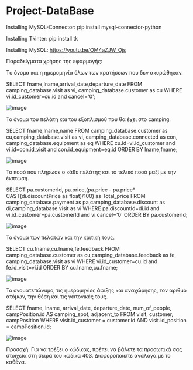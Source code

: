 # Project-DataBase

Installing MySQL-Connector:
pip install mysql-connector-python

Installing Tkinter:
pip install tk

Installing MySQL:
https://youtu.be/OM4aZJW_Ojs

Παραδείγματα χρήσης της εφαρμογής:

  Tο όνομα και η ημερομηνία όλων των κρατήσεων που δεν ακυρώθηκαν.
  
   SELECT fname,lname,arrival_date,departure_date
   FROM camping_database.visit as vi, camping_database.customer as cu
   WHERE vi.id_customer=cu.id and cancel='0';
    
![image](https://user-images.githubusercontent.com/63556263/149604976-680a8de0-0213-4d02-964f-49e211e2f1f8.png)
    
  Το όνομα του πελάτη και του εξοπλισμού που θα έχει στο camping.
  
   SELECT fname,lname,name
   FROM camping_database.customer as cu,camping_database.visit as vi, camping_database.connected as con, camping_database.equipment as eq
   WHERE cu.id=vi.id_customer and vi.id=con.id_visit and con.id_equipment=eq.id ORDER BY lname,fname;
    
![image](https://user-images.githubusercontent.com/63556263/149604992-5c7c2b8b-b462-4ed4-b725-9239257ab11b.png)
    
  Το ποσό που πλήρωσε ο κάθε πελάτης και το τελικό ποσό μαζί με την έκπτωση.
  
   SELECT pa.customerId, pa.price,(pa.price - pa.price* CAST(di.discountPrice as float)/100) as Total_price
   FROM camping_database.payment as pa,camping_database.discount as di,camping_database.visit as vi
   WHERE pa.discountId=di.id and vi.id_customer=pa.customerId and vi.cancel='0' ORDER BY pa.customerId;
    
![image](https://user-images.githubusercontent.com/63556263/149605019-1a660f2e-8763-492d-beee-2d72006fb689.png)

  Το όνομα των πελατών και την κριτική τους.
  
   SELECT cu.fname,cu.lname,fe.feedback
   FROM camping_database.customer as cu,camping_database.feedback as fe, camping_database.visit as vi
   WHERE vi.id_customer=cu.id and fe.id_visit=vi.id ORDER BY cu.lname,cu.fname;
    
![image](https://user-images.githubusercontent.com/63556263/149605028-980827c7-6406-4d55-b935-ac8a2f295005.png)

  Το ονοματεπώνυμο, τις ημερομηνίες άφιξης και αναχώρησης, τον αριθμό ατόμων, την θέση και τις γειτονικές τους.
  
   SELECT fname, lname, arrival_date, departure_date, num_of_people, campPosition.id AS camping_spot, adjacent_to
   FROM visit, customer, campPosition
   WHERE visit.id_customer = customer.id AND visit.id_position = campPosition.id;
    
![image](https://user-images.githubusercontent.com/63556263/149605034-45222bc8-99d9-4527-bd6b-dd3c5e312013.png)


Προσοχή: Για να τρέξει ο κώδικας, πρέπει να βάλετε τα προσωπικά σας στοιχεία στη σειρά του κώδικα 403. Διαφοροποιείτε ανάλογα με το καθένα.
